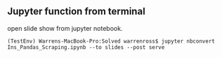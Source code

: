 ## Jupyter function from terminal

open slide show from jupyter notebook.

```
(TestEnv) Warrens-MacBook-Pro:Solved warrenross$ jupyter nbconvert Ins_Pandas_Scraping.ipynb --to slides --post serve
```

